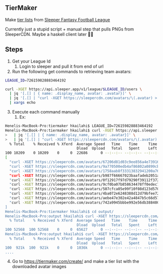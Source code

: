 ## TierMaker

Make [tier lists](https://tiermaker.com/create/) from [Sleeper Fantasy Football League](sleeper.app)

Currently just a stupid script + manual step that pulls PNGs from SleeperCDN. Maybe a haskell client later 🤷‍♂️

## Steps

1. Get your League Id
   1. Login to sleeper and pull it from end of url
2. Run the following get commands to retrieving team avatars:
```bash
LEAGUE_ID=726159828883464192

curl -XGET https://api.sleeper.app/v1/league/$LEAGUE_ID/users \
  | jq '[.[] | { name: .display_name, avatar: .avatar}]' \
  | jq '[.[] | "curl -XGET https://sleepercdn.com/avatars/\(.avatar) > \(.name).png"]' \
  | xargs echo
```
3. Execute each command manually
   1. Ex:
```bash
Henelis-MacBook-Pro:tiermaker hkailahi$ LEAGUE_ID=726159828883464192
Henelis-MacBook-Pro:tiermaker hkailahi$ curl -XGET https://api.sleeper.app/v1/league/$LEAGUE_ID/users \
>   | jq '[.[] | { name: .display_name, avatar: .avatar}]' \
>   | jq '[.[] | "curl -XGET https://sleepercdn.com/avatars/\(.avatar) > \(.name).png"]'
  % Total    % Received % Xferd  Average Speed   Time    Time     Time  Current
                                 Dload  Upload   Total   Spent    Left  Speed
100 10209    0 10209    0     0  22686      0 --:--:-- --:--:-- --:--:-- 22686
[
  "curl -XGET https://sleepercdn.com/avatars/67206d81d03c9ee856a4e7391699a24e > jdum66.png",
  "curl -XGET https://sleepercdn.com/avatars/9a770500edb4af86802a0899cb6d3e95 > Mitsuo.png",
  "curl -XGET https://sleepercdn.com/avatars/1758aab8f33313832941200a7608c34f > ianvernon92.png",
  "curl -XGET https://sleepercdn.com/avatars/b987f66667023baafadeb2051a35b7c1 > bmmeier.png",
  "curl -XGET https://sleepercdn.com/avatars/0f12917f97d79290f39112f3726e943f > ClutchJeans.png",
  "curl -XGET https://sleepercdn.com/avatars/9cf0ba07b858634478ff0edec78d0412 > nothisispatrick.png",
  "curl -XGET https://sleepercdn.com/avatars/507cfca05e99f10f08d123d57075ac68 > djlopez75.png",
  "curl -XGET https://sleepercdn.com/avatars/4ba072e6248388d12d79bfee723b9155 > hkailahi.png",
  "curl -XGET https://sleepercdn.com/avatars/aebe47e302e42a4847b5c66d57f320af > dangerbunny.png",
  "curl -XGET https://sleepercdn.com/avatars/742a9945bbbe992e56db3884006cd326 > HuntsGhost.png"
]
Henelis-MacBook-Pro:tiermaker hkailahi$ cd output/
Henelis-MacBook-Pro:output hkailahi$ curl -XGET https://sleepercdn.com/avatars/67206d81d03c9ee856a4e7391699a24e > jdum66.png
  % Total    % Received % Xferd  Average Speed   Time    Time     Time  Current
                                 Dload  Upload   Total   Spent    Left  Speed
100 52568  100 52568    0     0  65627      0 --:--:-- --:--:-- --:--:-- 65546
Henelis-MacBook-Pro:output hkailahi$ curl -XGET https://sleepercdn.com/avatars/9a770500edb4af86802a0899cb6d3e95 > Mitsuo.png
  % Total    % Received % Xferd  Average Speed   Time    Time     Time  Current
                                 Dload  Upload   Total   Spent    Left  Speed
100  921k  100  921k    0     0  1036k      0 --:--:-- --:--:-- --:--:-- 1034k
....
```
4. Go to https://tiermaker.com/create/ and make a tier list with the downloaded avatar images

